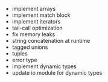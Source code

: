 - implement arrays
- implement match block
- implement iterators
- tail-call optimization
- fix memory leaks
- string concatenation at runtime
- tagged unions
- tuples
- error type
- implement dynamic types
- update io module for dynamic types
